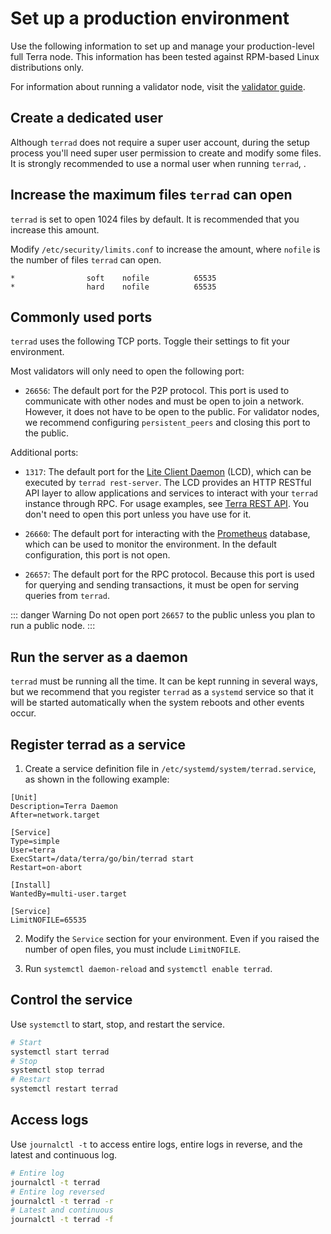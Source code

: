 # Set up a production environment

Use the following information to set up and manage your production-level full Terra node. This information has been tested against RPM-based Linux distributions only.

For information about running a validator node, visit the [validator guide](/How-to/Manage-a-Terra-validator/Overview.md).

## Create a dedicated user

Although `terrad` does not require a super user account, during the setup process you'll need super user permission to create and modify some files. It is strongly recommended to use a normal user when running `terrad`, .

## Increase the maximum files `terrad` can open

`terrad` is set to open 1024 files by default. It is recommended that you increase this amount.

Modify `/etc/security/limits.conf` to increase the amount, where `nofile` is the number of files `terrad` can open.

```
*                soft    nofile          65535
*                hard    nofile          65535
```

## Commonly used ports

`terrad` uses the following TCP ports. Toggle their settings to fit your environment.

Most validators will only need to open the following port:

- `26656`: The default port for the P2P protocol. This port is used to communicate with other nodes and must be open to join a network. However, it does not have to be open to the public. For validator nodes, we recommend configuring `persistent_peers` and closing this port to the public.

Additional ports:

- `1317`: The default port for the [Lite Client Daemon](/How-to/Start-LCD.md) (LCD), which can be executed by `terrad rest-server`. The LCD provides an HTTP RESTful API layer to allow applications and services to interact with your `terrad` instance through RPC. For usage examples, see [Terra REST API](https://lcd.terra.dev/swagger/). You don't need to open this port unless you have use for it.

- `26660`: The default port for interacting with the [Prometheus](https://prometheus.io) database, which can be used to monitor the environment. In the default configuration, this port is not open.

- `26657`: The default port for the RPC protocol. Because this port is used for querying and sending transactions, it must be open for serving queries from `terrad`.

::: danger Warning
Do not open port `26657` to the public unless you plan to run a public node.
:::

## Run the server as a daemon

`terrad` must be running all the time. It can be kept running in several ways, but we recommend that you register `terrad` as a `systemd` service so that it will be started automatically when the system reboots and other events occur.

## Register terrad as a service

1. Create a service definition file in `/etc/systemd/system/terrad.service`, as shown in the following example:

```
[Unit]
Description=Terra Daemon
After=network.target

[Service]
Type=simple
User=terra
ExecStart=/data/terra/go/bin/terrad start
Restart=on-abort

[Install]
WantedBy=multi-user.target

[Service]
LimitNOFILE=65535
```

2. Modify the `Service` section for your environment. Even if you raised the number of open files, you must include `LimitNOFILE`.

3. Run `systemctl daemon-reload` and `systemctl enable terrad`.

## Control the service

Use `systemctl` to start, stop, and restart the service.

```bash
# Start
systemctl start terrad
# Stop
systemctl stop terrad
# Restart
systemctl restart terrad
```

## Access logs

Use `journalctl -t` to access entire logs, entire logs in reverse, and the latest and continuous log.

```bash
# Entire log
journalctl -t terrad
# Entire log reversed
journalctl -t terrad -r
# Latest and continuous
journalctl -t terrad -f
```
